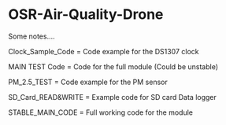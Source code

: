 # OSR-Air-Quality-Drone

Some notes....

Clock_Sample_Code = Code example for the DS1307 clock 

MAIN TEST Code = Code for the full module (Could be unstable)

PM_2.5_TEST = Code example for the PM sensor

SD_Card_READ&WRITE = Example code for SD card Data logger

STABLE_MAIN_CODE = Full working code for the module

